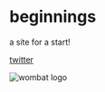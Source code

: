 # beginnings 
a site for a start!

[twitter](https://twitter.com/dorian_brennan "twitter")


![wombat logo](https://github.com/dorianbrennan/beginnings/images/logo.png)

